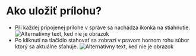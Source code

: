 # Ako uložiť prílohu?
-	Při každej pripojenej prílohe v správe sa nachádza ikonka na stiahnutie. 
![Alternativny text, ked nie je obrazok](../ulozit-prilohu1.png "Nazov obrazku")
-	Po kliknutí na tlačidlo stahovať sa zobrazí v pravom hornom rohu súbor ktorý sa aktuálne sťahuje.
![Alternativny text, ked nie je obrazok](../ulozit-prilohu2.png "Nazov obrazku")